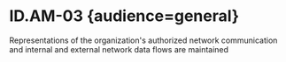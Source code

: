 # ID.AM-03 {audience=general}
Representations of the organization's authorized network communication and internal and external network data flows are maintained